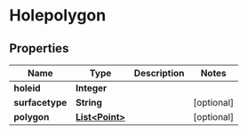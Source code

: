 
# Holepolygon

## Properties
Name | Type | Description | Notes
------------ | ------------- | ------------- | -------------
**holeid** | **Integer** |  | 
**surfacetype** | **String** |  |  [optional]
**polygon** | [**List&lt;Point&gt;**](Point.md) |  |  [optional]



